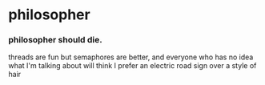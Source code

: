 # philosopher
### philosopher should die.

threads are fun but semaphores are better, and everyone who has no idea what I'm talking about will think I prefer an electric road sign over a style of hair

